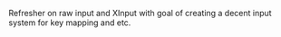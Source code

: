 Refresher on raw input and XInput with goal of creating a decent input system for key mapping and etc.
